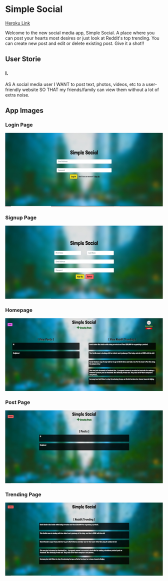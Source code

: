 # Simple Social

[Heroku Link](https://simple-social-fullstack.herokuapp.com/)

Welcome to the new social media app, Simple Social. A place where you can post your hearts most desires or just look at Reddit's top trending. You can create new post and edit or delete existing post. Give it a shot!!

## User Storie

### I.


AS A social media user I WANT to post text, photos, videos, etc to a user-friendly website SO THAT my friends/family can view them without a lot of extra noise.

## App Images

### Login Page

<img src ="public/images/login.jpg">

### Signup Page

<img src ="public/images/signup.jpg">

### Homepage

<img src ="public/images/homepage.jpg">

### Post Page

<img src ="public/images/posts.jpg">

### Trending Page

<img src ="public/images/trending.jpg">